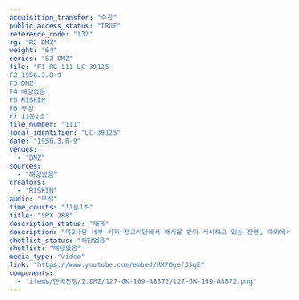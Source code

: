```yaml
---
acquisition_transfer: "수집"
public_access_status: "TRUE"
reference_code: "132"
rg: "R2 DMZ"
weight: "64"
series: "S2 DMZ"
file: "F1 RG 111-LC-39125
F2 1956.3.8-9
F3 DMZ
F4 해당없음 
F5 RISKIN
F6 무성 
F7 11분1초"
file_number: "111"
local_identifier: "LC-39125"
date: "1956.3.8-9"
venues: 
  - "DMZ"
sources: 
  - "해당없음"
creators: 
  - "RISKIN"
audio: "무성"
time_courts: "11분1초"
title: "SPX 288"
description_status: "해제"
description: "미2사단 내부 기지 장교식당에서 배식을 받아 식사하고 있는 장면, 야외에서 식시를 세척하는 장면, 스틸사진가 카메라를 들고 있는 장면, 기지 전경과 총들고 달리는 미군병사들, DMZ에서 기관포에 조준장면, DMZ 순찰 장면 등이 이어진다."
shotlist_status: "해당없음"
shotlist: "해당없음"
media_type: "video"
link: "https://www.youtube.com/embed/MXPOgefJSqE"
components: 
  - "items/한국전쟁/2.DMZ/127-GK-109-A8872/127-GK-109-A8872.png"
---
```

